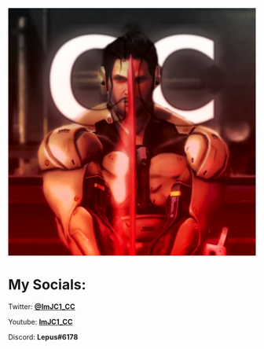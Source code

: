 <img src="sam.png" alt="Picture of Sexy Samurai Jetstream Sam with CC behind of him">
<h1>My Socials:</h1>
<p>Twitter: <b><a href="https://twitter.com/ImJC1__" target="_blank">@ImJC1_CC</a></b></p>
<p>Youtube: <b><a href="https://www.youtube.com/channel/UCr_IAi-3WvwQpVfdc6xirsg" target="_blank">ImJC1_CC</a> </b></p>
<p>Discord: <b>Lepus#6178</b>
